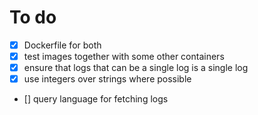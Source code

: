 # To do

- [x] Dockerfile for both
- [x] test images together with some other containers
- [x] ensure that logs that can be a single log is a single log
- [x] use integers over strings where possible
- [] query language for fetching logs
